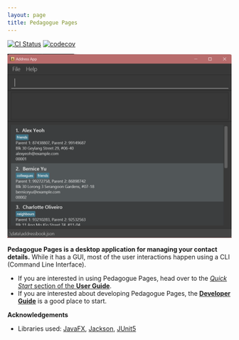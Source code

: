 ```yaml
---
layout: page
title: Pedagogue Pages
---
```


[![CI Status](https://github.com/se-edu/addressbook-level3/workflows/Java%20CI/badge.svg)](https://github.com/se-edu/addressbook-level3/actions)
[![codecov](https://codecov.io/gh/se-edu/addressbook-level3/branch/master/graph/badge.svg)](https://codecov.io/gh/se-edu/addressbook-level3)

![Ui](images/Ui.png)

**Pedagogue Pages is a desktop application for managing your contact details.** While it has a GUI, most of the user 
interactions happen using a CLI (Command Line Interface).

* If you are interested in using Pedagogue Pages, head over to the [_Quick Start_ section of the **User Guide**](https://ay2324s2-cs2103t-w10-3.github.io/tp/UserGuide.html#quick-start).
* If you are interested about developing Pedagogue Pages, the [**Developer Guide**](https://ay2324s2-cs2103t-w10-3.github.io/tp/DeveloperGuide.html) is a good place to start.


**Acknowledgements**

* Libraries used: [JavaFX](https://openjfx.io/), [Jackson](https://github.com/FasterXML/jackson), [JUnit5](https://github.com/junit-team/junit5)
